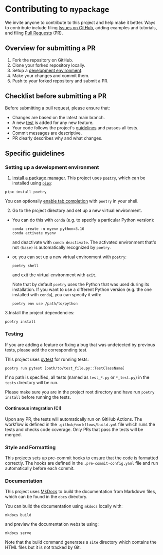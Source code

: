 # Contributing to `mypackage`

We invite anyone to contribute to this project and help make it better. Ways to contribute include filing [Issues on GitHub](https://github.com/DorisMai/mypackage/issues), adding examples and tutorials, and filing [Pull Requests](https://github.com/DorisMai/mypackage/pulls) (PR).

## Overview for submitting a PR
1. Fork the repository on GitHub.
2. Clone your forked repository locally.
3. Setup a [development environment](#setting-up-a-development-environment).
4. Make your changes and commit them.
5. Push to your forked repository and submit a PR.

## Checklist before submitting a PR

Before submitting a pull request, please ensure that:
- Changes are based on the latest main branch.
- A new [test](#testing) is added for any new feature.
- Your code follows the project's [guidelines](#specific-guidelines) and passes all tests.
- Commit messages are descriptive.
- PR clearly describes why and what changes.

## Specific guidelines
### Setting up a development environment

1. [Install a package manager](https://hatch.pypa.io/latest/install/).
This project uses [`poetry`](https://python-poetry.org/docs/basic-usage/), which can be installed using [`pipx`](https://pipx.pypa.io/stable/installation/):
  ```
  pipx install poetry
  ```
  You can optionally [enable tab completion](https://python-poetry.org/docs/#enable-tab-completion-for-bash-fish-or-zsh) with `poetry` in your shell.

2. Go to the project directory and set up a new virtual environment.
- You can do this with `conda` (e.g. to specify a particular Python version):
  ```
  conda create -n myenv python=3.10
  conda activate myenv
  ```
  and deactivate with `conda deactivate`.
  The activated environment that's not `(base)` is automatically recognized by `poetry`.
- or, you can set up a new virtual environment with `poetry`:
  ```
  poetry shell
  ```
  and exit the virtual environment with `exit`.

  Note that by default `poetry` uses the Python that was used during its installation. If you want to use a different Python version (e.g. the one installed with `conda`), you can specify it with:
  ```
  poetry env use /path/to/python
  ```

3.Install the project dependencies:
  ```
  poetry install
  ```

### Testing

If you are adding a feature or fixing a bug that was undetected by previous tests, please add the corresponding test.

This project uses [pytest](https://docs.pytest.org/en/8.0.x/) for running tests:
```
poetry run pytest [path/to/test_file.py::TestClassName]
```
If no path is specified, all tests (named as `test_*.py` or `*_test.py`) in the `tests` directory will be run.

Please make sure you are in the project root directory and have run `poetry install` before running the tests.

#### Continuous integration (CI)

Upon any PR, the tests will automatically run on GitHub Actions. The workflow is defined in the `.github/workflows/build.yml` file which runs the tests and checks code coverage. Only PRs that pass the tests will be merged.

### Style and Formatting

This projects sets up pre-commit hooks to ensure that the code is formatted correctly. The hooks are defined in the `.pre-commit-config.yaml` file and run automatically before each commit.

### Documentation
This project uses [MkDocs](https://www.mkdocs.org/) to build the documentation from Markdown files, which can be found in the `docs` directory.

You can build the documentation using `mkdocs` locally with:
```
mkdocs build
```
and preview the documentation website using:
```
mkdocs serve
```
Note that the build command generates a `site` directory which contains the HTML files but it is not tracked by Git.

